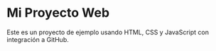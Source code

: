 # Mi Proyecto Web

Este es un proyecto de ejemplo usando HTML, CSS y JavaScript con integración a GitHub.
